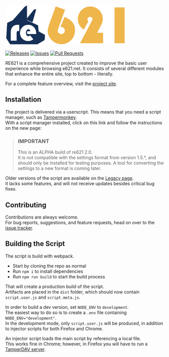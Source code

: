 ![RE621](./assets/logo.png)

 [![Releases](https://img.shields.io/github/v/release/re621/re621?label=version&style=flat-square)](https://github.com/re621/re621/releases)
[![Issues](https://img.shields.io/github/issues/re621/re621?&style=flat-square)](https://github.com/re621/re621/issues)
[![Pull Requests](https://img.shields.io/github/issues-pr/re621/re621?style=flat-square)](https://github.com/re621/re621/pulls)


RE621 is a comprehensive project created to improve the basic user experience while browsing e621.net.
It consists of several different modules that enhance the entire site, top to bottom - literally.

For a complete feature overview, visit the [project site](https://re621.bitwolfy.com).

## Installation

The project is delivered via a userscript.
This means that you need a script manager, such as [Tampermonkey](https://www.tampermonkey.net/).  
With a script manager installed, click on this link and follow the instructions on the new page:

> ### IMPORTANT
> This is an ALPHA build of re621 2.0.  
> It is not compatible with the settings format from version 1.5.*, and should only be installed for testing purposes. A tool for converting the settings to a new format is coming later.

Older versions of the script are available on the [Legacy page](https://github.com/re621/re621.Legacy).  
It lacks some features, and will not receive updates besides critical bug fixes.

## Contributing

Contributions are always welcome.  
For bug reports, suggestions, and feature requests, head on over to the [issue tracker](https://github.com/bitWolfy/re621/issues).

## Building the Script

The script is build with webpack.

* Start by cloning the repo as normal 
* Run `npm i` to install dependencies
* Run `npm run build` to start the build process

That will create a production build of the script.  
Artifacts are placed in the `dist` folder, which should now contain `script.user.js` and `script.meta.js`.

In order to build a dev version, set `NODE_ENV` to `development`.  
The easiest way to do so is to create a `.env` file containing `NODE_ENV="development"`.  
In the development mode, only `script.user.js` will be produced, in addition to injector scripts for both Firefox and Chrome.

An injector script loads the main script by referencing a local file.  
This works fine in Chrome; however, in Firefox you will have to run a [TamperDAV server](https://github.com/Tampermonkey/tamperdav).
